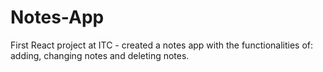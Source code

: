 # Notes-App
First React project at ITC - created a notes app with the functionalities of: adding, changing notes and deleting notes.
